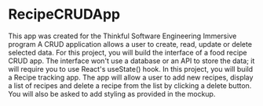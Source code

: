 # RecipeCRUDApp
This app was created for the Thinkful Software Engineering Immersive program
A CRUD application allows a user to create, read, update or delete selected data. For this project, you will build the interface of a food recipe CRUD app. The interface won't use a database or an API to store the data; it will require you to use React's useState() hook.
In this project, you will build a Recipe tracking app. The app will allow a user to add new recipes, display a list of recipes and delete a recipe from the list by clicking a delete button. You will also be asked to add styling as provided in the mockup.
